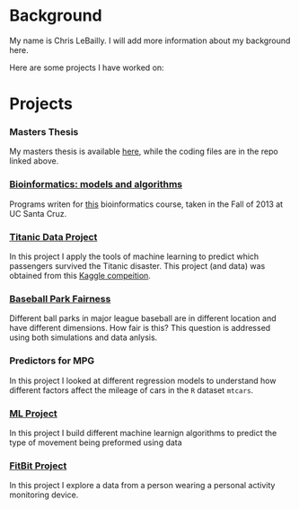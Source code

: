 # Background

My name is Chris LeBailly.  I will add more information about my background here.

Here are some projects I have worked on:

# Projects

### Masters Thesis

My masters thesis is available [here][3], while the coding files are in the repo linked above.

### [Bioinformatics: models and algorithms](https://github.com/lebailly/BME205)
Programs writen for [this][2] bioinformatics course, taken in the Fall of 2013 at UC Santa Cruz.

### [Titanic Data Project](https://github.com/lebailly/Titanic)
In this project I apply the tools of machine learning to predict which passengers survived the Titanic disaster.  This project (and data) was obtained from this [Kaggle compeition][1].

### [Baseball Park Fairness](https://github.com/lebailly/BallParkFairness)

Different ball parks in major league baseball are in different location and have different dimensions.  How fair is this?  This question is addressed using both simulations and data anlysis.

### Predictors for MPG

In this project I looked at different regression models to understand how different factors affect the mileage of cars in the `R` dataset `mtcars`.

### [ML Project](https://github.com/lebailly/MLProject)

In this project I build different machine learnign algorithms to predict the type of movement being preformed using data

### [FitBit Project](https://github.com/lebailly/RepData_PeerAssessment1)

In this project I explore a data from a person wearing a personal activity monitoring device.


[1]: http://www.kaggle.com/c/titanic-gettingStarted
[2]: http://users.soe.ucsc.edu/~karplus/bme205/f13/index.html
[3]: http://lebailly.github.io/Docs/